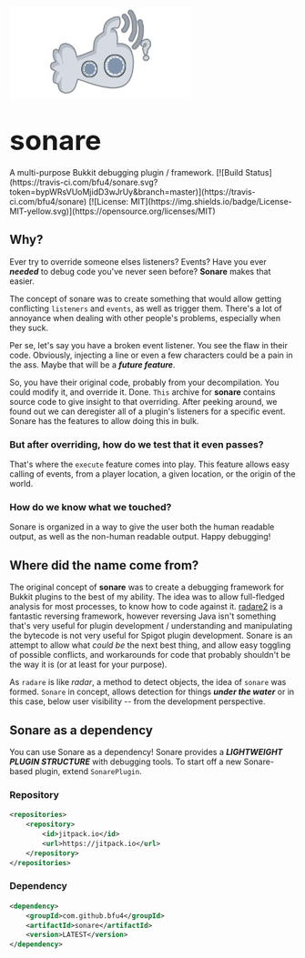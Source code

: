 <div>
	<img src="https://github.com/bfu4/sonare/blob/devel/.github/FINALSONARE.png" height="160" width="320"/>
	<h1><font size="36">sonare</font></h1>
</div>
A multi-purpose Bukkit debugging plugin / framework. [![Build Status](https://travis-ci.com/bfu4/sonare.svg?token=bypWRsVUoMjidD3wJrUy&branch=master)](https://travis-ci.com/bfu4/sonare) [![License: MIT](https://img.shields.io/badge/License-MIT-yellow.svg)](https://opensource.org/licenses/MIT)

## Why?
Ever try to override someone elses listeners? Events?
Have you ever ***needed*** to debug code you've never seen before?
**Sonare** makes that easier.

The concept of sonare was to create something that would allow getting conflicting `listeners` and `events`, as well as trigger them. There's a lot of annoyance when dealing with other people's problems, especially when they suck.

Per se, let's say you have a broken event listener. You see the flaw in their code. Obviously, injecting a line or even a few characters could be a pain in the ass. Maybe that will be a ***future feature***.

So, you have their original code, probably from your decompilation. You could modify it, and override it. Done. `This` archive for **sonare** contains source code to give insight to that overriding.
After peeking around, we found out we can deregister all of a plugin's listeners for a specific event. Sonare has the features to allow doing this in bulk.

### But after overriding, how do we test that it even passes?

That's where the `execute` feature comes into play. This feature allows easy calling of events, from a player location, a given location, or the origin of the world.

### How do we know what we touched?

Sonare is organized in a way to give the user both the human readable output, as well as the non-human readable output. Happy debugging!

## Where did the name come from?
The original concept of **sonare** was to create a debugging framework for Bukkit plugins to the best of my ability. The idea was to allow full-fledged analysis for most processes, to know how to code against it. [radare2](https://github.com/radareorg/radare2) is a fantastic reversing framework, however reversing Java isn't something that's very useful for plugin development / understanding and manipulating the bytecode is not very useful for Spigot plugin development. Sonare is an attempt to allow what *could be* the next best thing, and allow easy toggling of possible conflicts, and workarounds for code that probably shouldn't be the way it is (or at least for your purpose).

As `radare` is like *radar*, a method to detect objects, the idea of `sonare` was formed.
`Sonare` in concept, allows detection for things ***under the water*** or in this case, below user visibility -- from the development perspective.

## Sonare as a dependency

You can use Sonare as a dependency! Sonare provides a ***LIGHTWEIGHT PLUGIN STRUCTURE*** with debugging tools. To start off a new Sonare-based plugin, extend `SonarePlugin`.

### Repository
```xml
<repositories>
	<repository>
		<id>jitpack.io</id>
		<url>https://jitpack.io</url>
	</repository>
</repositories>
```

### Dependency
```xml
<dependency>
	<groupId>com.github.bfu4</groupId>
	<artifactId>sonare</artifactId>
	<version>LATEST</version>
</dependency>
```

